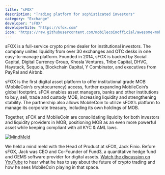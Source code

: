 ```yaml
---
title: "sFOX"
description: "Trading platform for sophisticated investors"
category: "Exchange"
developer: "sFOX"
developerSite: "https://sfox.com"
icon: "https://raw.githubusercontent.com/mobilecoinofficial/awesome-mobilecoin/main/directory/iamges/sfox.png"
---
```


sFOX is a full-service crypto prime dealer for institutional investors. The company unites liquidity from over 30 exchanges and OTC desks in one easy-to-manage platform. Founded in 2014, sFOX is backed by Social Capital, Digital Currency Group, Khosla Ventures, Tribe Capital, DHVC, Haystack, Sequoia, Blockchain Capital, Y Combinator, and executives from PayPal and Airbnb. 

sFOX is the first digital asset platform to offer institutional grade MOB (MobileCoin’s cryptocurrency) access, further expanding MobileCoin’s global footprint. sFOX enables asset managers, banks and other institutions to buy, sell, trade and custody MOB, increasing liquidity and strengthening stability. The partnership also allows MobileCoin to utilize sFOX’s platform to manage its corporate treasury, including its own holdings of MOB.

Together, sFOX and MobileCoin are consolidating liquidity for both investors and liquidity providers in MOB, positioning MOB as an even more powerful asset while keeping compliant with all KYC & AML laws.

[![MindMeld](https://raw.githubusercontent.com/mobilecoinofficial/awesome-mobilecoin/main/directory/0020_SFOX/jack.jpeg)](https://www.youtube.com/watch?v=ax2dg2Va3nw)

We held a mind meld with the Head of Product at sFOX, Jack Finio. Before sFOX, Jack was CEO and Co-Founder of Fund3, a quantitative hedge fund and OEMS software provider for digital assets. [Watch the discussion on YouTube](https://www.youtube.com/watch?v=ax2dg2Va3nw) to hear what he has to say about the future of crypto trading and how he sees MobileCoin playing in that space. 
